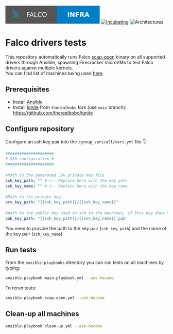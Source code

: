 [![Falco kernel tests Repository](https://github.com/falcosecurity/evolution/blob/main/repos/badges/falco-infra-blue.svg)](https://github.com/falcosecurity/evolution/blob/main/REPOSITORIES.md#infra-scope) 
[![Incubating](https://img.shields.io/badge/status-incubating-orange?style=for-the-badge)](https://github.com/falcosecurity/evolution/blob/main/REPOSITORIES.md#incubating)
![Architectures](https://img.shields.io/badge/ARCHS-x86__64%7Caarch64-blueviolet?style=for-the-badge)


# Falco drivers tests

This repository automatically runs Falco [scap-open](https://github.com/falcosecurity/libs/tree/master/userspace/libscap/examples/01-open) binary on all supported drivers through Ansible, spawning Firecracker microVMs to test Falco drivers against multiple kernels.  
You can find list of machines being used [here](./group_vars/all/vars.yml#L18).

## Prerequisites

* Install [Ansible](https://docs.ansible.com/ansible/latest/installation_guide/intro_installation.html)
* Install [Ignite](https://ignite.readthedocs.io/en/stable/installation/) from `therealbobo` fork (use `main` branch): https://github.com/therealbobo/ignite

## Configure repository

Configure an ssh key pair into the `/group_vars/all/vars.yml` file 👇

```yml
#####################
# SSH configuration #
#####################

#Path to the generated SSH private key file
ssh_key_path: "" # <-- Replace here with the key path
ssh_key_name: "" # <-- Replace here with the key name

#Path to the private key
prv_key_path: "{{ssh_key_path}}/{{ssh_key_name}}"

#path to the public key used to ssh to the machines, if this key does not exist then a new one is generated with the same name
pub_key_path: "{{ssh_key_path}}/{{ssh_key_name}}.pub"
```

You need to provide the path to the key pair (`ssh_key_path`) and the name of the key pair (`ssh_key_name`)

## Run tests

From the `ansible-playbooks` directory you can run tests on all machines by typing:

```bash
ansible-playbook main-playbook.yml --ask-become 
```

To rerun tests:

```bash
ansible-playbook scap-open.yml --ask-become 
```

## Clean-up all machines

```bash
ansible-playbook clean-up.yml --ask-become
```
